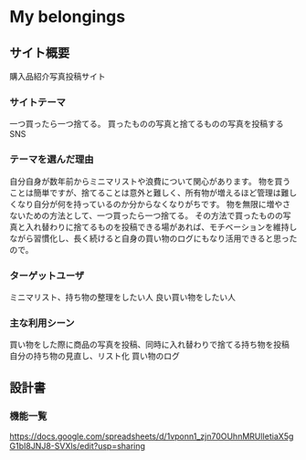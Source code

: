 # My belongings

## サイト概要
購入品紹介写真投稿サイト


### サイトテーマ
一つ買ったら一つ捨てる。
買ったものの写真と捨てるものの写真を投稿するSNS

### テーマを選んだ理由
自分自身が数年前からミニマリストや浪費について関心があります。
物を買うことは簡単ですが、捨てることは意外と難しく、所有物が増えるほど管理は難しくなり自分が何を持っているのか分からなくなりがちです。
物を無限に増やさないための方法として、一つ買ったら一つ捨てる。
その方法で買ったものの写真と入れ替わりに捨てるものを投稿できる場があれば、モチベーションを維持しながら習慣化し、長く続けると自身の買い物のログにもなり活用できると思ったので。

### ターゲットユーザ
ミニマリスト、持ち物の整理をしたい人
良い買い物をしたい人


### 主な利用シーン
買い物をした際に商品の写真を投稿、同時に入れ替わりで捨てる持ち物を投稿
自分の持ち物の見直し、リスト化
買い物のログ


## 設計書

### 機能一覧
https://docs.google.com/spreadsheets/d/1vponn1_zjn70OUhnMRUlIetiaX5gG1bI8JNJ8-SVXls/edit?usp=sharing


